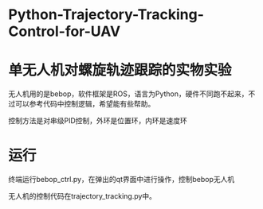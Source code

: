 # Python-Trajectory-Tracking-Control-for-UAV
# 单无人机对螺旋轨迹跟踪的实物实验  

无人机用的是bebop，软件框架是ROS，语言为Python，硬件不同跑不起来，不过可以参考代码中控制逻辑，希望能有些帮助。  

控制方法是对串级PID控制，外环是位置环，内环是速度环  

# 运行

终端运行bebop_ctrl.py，在弹出的qt界面中进行操作，控制bebop无人机  

无人机的控制代码在trajectory_tracking.py中。
